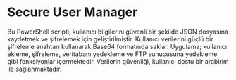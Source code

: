 # Secure User Manager
 Bu PowerShell scripti, kullanıcı bilgilerini güvenli bir şekilde JSON dosyasına kaydetmek ve şifrelemek için geliştirilmiştir. Kullanıcı verilerini güçlü bir şifreleme anahtarı kullanarak Base64 formatında saklar. Uygulama; kullanıcı ekleme, şifreleme, veritabanı yedekleme ve FTP sunucusuna yedekleme gibi fonksiyonlar içermektedir. Verilerin güvenliği, kullanıcı dostu bir arabirim ile sağlanmaktadır.
